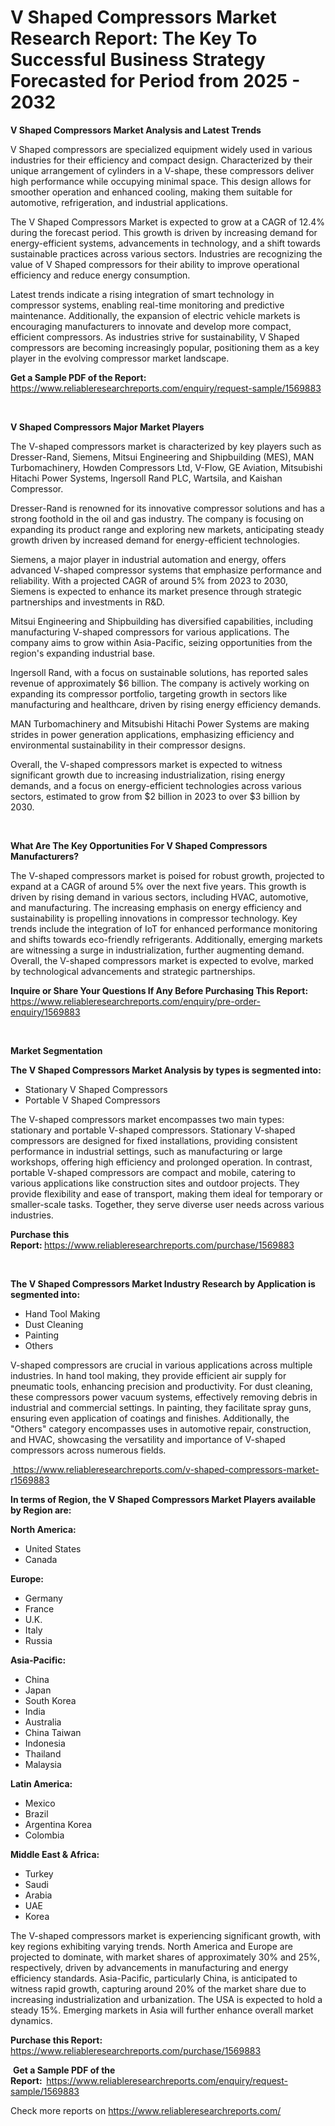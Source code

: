 <p><h1>V Shaped Compressors Market Research Report: The Key To Successful Business Strategy Forecasted for Period from 2025 - 2032</h1></p><p><strong>V Shaped Compressors Market Analysis and Latest Trends</strong></p>
<p><p>V Shaped compressors are specialized equipment widely used in various industries for their efficiency and compact design. Characterized by their unique arrangement of cylinders in a V-shape, these compressors deliver high performance while occupying minimal space. This design allows for smoother operation and enhanced cooling, making them suitable for automotive, refrigeration, and industrial applications.</p><p>The V Shaped Compressors Market is expected to grow at a CAGR of 12.4% during the forecast period. This growth is driven by increasing demand for energy-efficient systems, advancements in technology, and a shift towards sustainable practices across various sectors. Industries are recognizing the value of V Shaped compressors for their ability to improve operational efficiency and reduce energy consumption.</p><p>Latest trends indicate a rising integration of smart technology in compressor systems, enabling real-time monitoring and predictive maintenance. Additionally, the expansion of electric vehicle markets is encouraging manufacturers to innovate and develop more compact, efficient compressors. As industries strive for sustainability, V Shaped compressors are becoming increasingly popular, positioning them as a key player in the evolving compressor market landscape.</p></p>
<p><strong>Get a Sample PDF of the Report:&nbsp;</strong> <a href="https://www.reliableresearchreports.com/enquiry/request-sample/1569883?utm_campaign=3012&utm_medium=2&utm_source=Github&utm_content=ia&utm_term=25032025&utm_id=v-shaped-compressors">https://www.reliableresearchreports.com/enquiry/request-sample/1569883</a></p>
<p>&nbsp;</p>
<p><strong>V Shaped Compressors Major Market Players</strong></p>
<p><p>The V-shaped compressors market is characterized by key players such as Dresser-Rand, Siemens, Mitsui Engineering and Shipbuilding (MES), MAN Turbomachinery, Howden Compressors Ltd, V-Flow, GE Aviation, Mitsubishi Hitachi Power Systems, Ingersoll Rand PLC, Wartsila, and Kaishan Compressor. </p><p>Dresser-Rand is renowned for its innovative compressor solutions and has a strong foothold in the oil and gas industry. The company is focusing on expanding its product range and exploring new markets, anticipating steady growth driven by increased demand for energy-efficient technologies.</p><p>Siemens, a major player in industrial automation and energy, offers advanced V-shaped compressor systems that emphasize performance and reliability. With a projected CAGR of around 5% from 2023 to 2030, Siemens is expected to enhance its market presence through strategic partnerships and investments in R&D.</p><p>Mitsui Engineering and Shipbuilding has diversified capabilities, including manufacturing V-shaped compressors for various applications. The company aims to grow within Asia-Pacific, seizing opportunities from the region's expanding industrial base.</p><p>Ingersoll Rand, with a focus on sustainable solutions, has reported sales revenue of approximately $6 billion. The company is actively working on expanding its compressor portfolio, targeting growth in sectors like manufacturing and healthcare, driven by rising energy efficiency demands.</p><p>MAN Turbomachinery and Mitsubishi Hitachi Power Systems are making strides in power generation applications, emphasizing efficiency and environmental sustainability in their compressor designs.</p><p>Overall, the V-shaped compressors market is expected to witness significant growth due to increasing industrialization, rising energy demands, and a focus on energy-efficient technologies across various sectors, estimated to grow from $2 billion in 2023 to over $3 billion by 2030.</p></p>
<p>&nbsp;</p>
<p><strong>What Are The Key Opportunities For V Shaped Compressors Manufacturers?</strong></p>
<p><p>The V-shaped compressors market is poised for robust growth, projected to expand at a CAGR of around 5% over the next five years. This growth is driven by rising demand in various sectors, including HVAC, automotive, and manufacturing. The increasing emphasis on energy efficiency and sustainability is propelling innovations in compressor technology. Key trends include the integration of IoT for enhanced performance monitoring and shifts towards eco-friendly refrigerants. Additionally, emerging markets are witnessing a surge in industrialization, further augmenting demand. Overall, the V-shaped compressors market is expected to evolve, marked by technological advancements and strategic partnerships.</p></p>
<p><strong>Inquire or Share Your Questions If Any Before Purchasing This Report:</strong> <a href="https://www.reliableresearchreports.com/enquiry/pre-order-enquiry/1569883?utm_campaign=3012&utm_medium=2&utm_source=Github&utm_content=ia&utm_term=25032025&utm_id=v-shaped-compressors">https://www.reliableresearchreports.com/enquiry/pre-order-enquiry/1569883</a></p>
<p>&nbsp;</p>
<p><strong>Market Segmentation</strong></p>
<p><strong>The V Shaped Compressors Market Analysis by types is segmented into:</strong></p>
<p><ul><li>Stationary V Shaped Compressors</li><li>Portable V Shaped Compressors</li></ul></p>
<p><p>The V-shaped compressors market encompasses two main types: stationary and portable V-shaped compressors. Stationary V-shaped compressors are designed for fixed installations, providing consistent performance in industrial settings, such as manufacturing or large workshops, offering high efficiency and prolonged operation. In contrast, portable V-shaped compressors are compact and mobile, catering to various applications like construction sites and outdoor projects. They provide flexibility and ease of transport, making them ideal for temporary or smaller-scale tasks. Together, they serve diverse user needs across various industries.</p></p>
<p><strong>Purchase this Report:&nbsp;</strong><a href="https://www.reliableresearchreports.com/purchase/1569883?utm_campaign=3012&utm_medium=2&utm_source=Github&utm_content=ia&utm_term=25032025&utm_id=v-shaped-compressors">https://www.reliableresearchreports.com/purchase/1569883</a></p>
<p>&nbsp;</p>
<p><strong>The V Shaped Compressors Market Industry Research by Application is segmented into:</strong></p>
<p><ul><li>Hand Tool Making</li><li>Dust Cleaning</li><li>Painting</li><li>Others</li></ul></p>
<p><p>V-shaped compressors are crucial in various applications across multiple industries. In hand tool making, they provide efficient air supply for pneumatic tools, enhancing precision and productivity. For dust cleaning, these compressors power vacuum systems, effectively removing debris in industrial and commercial settings. In painting, they facilitate spray guns, ensuring even application of coatings and finishes. Additionally, the "Others" category encompasses uses in automotive repair, construction, and HVAC, showcasing the versatility and importance of V-shaped compressors across numerous fields.</p></p>
<p><a href="https://www.reliableresearchreports.com/v-shaped-compressors-market-r1569883?utm_campaign=3012&utm_medium=2&utm_source=Github&utm_content=ia&utm_term=25032025&utm_id=v-shaped-compressors">&nbsp;https://www.reliableresearchreports.com/v-shaped-compressors-market-r1569883</a></p>
<p><strong>In terms of Region, the V Shaped Compressors Market Players available by Region are:</strong></p>
<p>
    <p> <strong> North America: </strong>
        <ul>
            <li>United States</li>
            <li>Canada</li>
        </ul>
        </p> 
    <p> <strong> Europe: </strong>
        <ul>
            <li>Germany</li>
            <li>France</li>
            <li>U.K.</li>
            <li>Italy</li>
            <li>Russia</li>
        </ul>
        </p> 
    <p> <strong> Asia-Pacific: </strong>
        <ul>
            <li>China</li>
            <li>Japan</li>
            <li>South Korea</li>
            <li>India</li>
            <li>Australia</li>
            <li>China Taiwan</li>
            <li>Indonesia</li>
            <li>Thailand</li>
            <li>Malaysia</li>
        </ul>
        </p> 
    <p> <strong> Latin America: </strong>
        <ul>
            <li>Mexico</li>
            <li>Brazil</li>
            <li>Argentina Korea</li>
            <li>Colombia</li>
        </ul>
        </p> 
    <p> <strong> Middle East & Africa: </strong>
        <ul>
            <li>Turkey</li>
            <li>Saudi</li>
            <li>Arabia</li>
            <li>UAE</li>
            <li>Korea</li>
        </ul>
    </p>
    </p>
<p><p>The V-shaped compressors market is experiencing significant growth, with key regions exhibiting varying trends. North America and Europe are projected to dominate, with market shares of approximately 30% and 25%, respectively, driven by advancements in manufacturing and energy efficiency standards. Asia-Pacific, particularly China, is anticipated to witness rapid growth, capturing around 20% of the market share due to increasing industrialization and urbanization. The USA is expected to hold a steady 15%. Emerging markets in Asia will further enhance overall market dynamics.</p></p>
<p><strong>Purchase this Report: </strong><a href="https://www.reliableresearchreports.com/purchase/1569883?utm_campaign=3012&utm_medium=2&utm_source=Github&utm_content=ia&utm_term=25032025&utm_id=v-shaped-compressors">https://www.reliableresearchreports.com/purchase/1569883</a></p>
<p>&nbsp;<strong>Get a Sample PDF of the Report:&nbsp;&nbsp;</strong><a href="https://www.reliableresearchreports.com/enquiry/request-sample/1569883?utm_campaign=3012&utm_medium=2&utm_source=Github&utm_content=ia&utm_term=25032025&utm_id=v-shaped-compressors">https://www.reliableresearchreports.com/enquiry/request-sample/1569883</a></p>
<p><strong></strong></p>
<p>Check more reports on <a href="https://www.reliableresearchreports.com/?utm_campaign=3012&utm_medium=2&utm_source=Github&utm_content=ia&utm_term=25032025&utm_id=v-shaped-compressors">https://www.reliableresearchreports.com/</a></p>